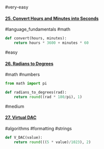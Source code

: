 #very-easy
#### [25. Convert Hours and Minutes into Seconds](https://edabit.com/challenge/PjcKZRx8YE5KzRN63)

#language_fundamentals #math

```python
def convert(hours, minutes):
	return hours * 3600 + minutes * 60 
```

#easy
#### [26. Radians to Degrees](https://edabit.com/challenge/2X2uZysLJ3CpsxLDD)

#math #numbers

```python
from math import pi

def radians_to_degrees(rad):
	return round((rad * 180/pi), 1)
```

#medium
#### [27. Virtual DAC](https://edabit.com/challenge/AJGqpNL2yAyhbdpvB)

#algorithms #formatting #strings

```python
def V_DAC(value):
	return round(((5 * value)/1023), 2)

```

